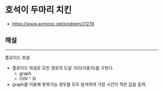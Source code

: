 # 호석이 두마리 치킨

- https://www.acmicpc.net/problem/21278

## 해설

---

플로이드 워셜

- 플로이드 워셜로 모든 경로의 도달 거리(가중치)를 구한다.
  - graph
  - O(N ^ 3)
- graph를 이용해 왕복가능 경우를 모두 탐색하여 가장 시간이 적은 값을 출력.